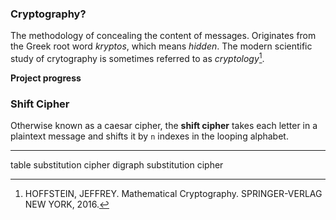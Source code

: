 ### Cryptography?
The methodology of concealing the content of messages. Originates from the Greek root word _kryptos_, which means _hidden_. The modern scientific study of crytography is sometimes referred to as _cryptology_[^1].

[^1]: HOFFSTEIN, JEFFREY. Mathematical Cryptography. SPRINGER-VERLAG NEW YORK, 2016. 

**Project progress**



### Shift Cipher
Otherwise known as a caesar cipher, the **shift cipher** takes each letter in a plaintext message and shifts it by `n` indexes in the looping alphabet.

----------------------


table substitution cipher
digraph substitution cipher


